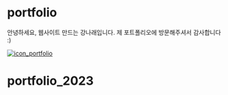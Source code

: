 # portfolio

안녕하세요, 웹사이트 만드는 강나래입니다.
제 포트폴리오에 방문해주셔서 감사합니다 :)

<a href="https://portfolio-2023-flax.vercel.app/">![icon_portfolio](https://user-images.githubusercontent.com/60727090/180818694-65192052-d21d-4bbc-8e31-f720628bc3be.jpeg)
</a>
# portfolio_2023
